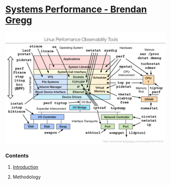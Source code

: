 # [Systems Performance - Brendan Gregg](http://www.amazon.com/gp/product/0133390098/ref=as_li_ss_tl?ie=UTF8&camp=1789&creative=390957&creativeASIN=0133390098&linkCode=as2&tag=deirdrestraug-20)


![alt text][Linux Stack]

### Contents

1. [Introduction](introduction.md)

2. Methodology


[Linux Stack]: images/linux_observability_tools.png
